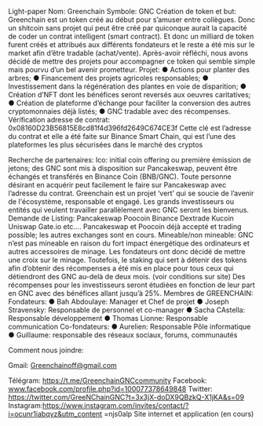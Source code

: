 Light-paper
Nom: Greenchain
Symbole: GNC
Création de token et but:
Greenchain est un token créé au début pour s’amuser entre collègues. Donc un
shitcoin sans projet qui peut être créé par quiconque aurait la capacité de coder un
contrat intelligent (smart contract).
Et donc un milliard de token furent créés et attribués aux différents fondateurs et le
reste a été mis sur le market afin d’être tradable (achat/vente). Après-avoir réfléchi,
nous avons décidé de mettre des projets pour accompagner ce token qui semble simple
mais pourvu d’un bel avenir prometteur.
Projet:
● Actions pour planter des arbres;
● Financement des projets agricoles responsables;
● Investissement dans la régénération des plantes en voie de disparition;
● Création d’NFT dont les bénéfices seront reversés aux oeuvres caritatives;
● Création de plateforme d’échange pour faciliter la conversion des autres
cryptomonnaies déjà listés;
● GNC tradable avec des récompenses.
Vérification adresse de contrat:
0x08160D23B56815E8cd81f4d396fd2649C674CE3f
Cette clé est l’adresse du contrat et elle a été faite sur Binance Smart Chain, qui est
l’une des plateformes les plus sécurisées dans le marché des cryptos




Recherche de partenaires:
Ico: initial coin offering ou première émission de jetons; des GNC sont mis à
disposition sur Pancakeswap, peuvent être échangés et transférés en Binance Coin
(BNB/GNC). Toute personne désirant en acquérir peut facilement le faire sur
Pancakeswap avec l’adresse du contrat.
Greenchain est un projet ‘vert’ qui se soucie de l’avenir de l'écosystème, responsable
et engagé.
Les grands investisseurs ou entités qui veulent travailler parallèlement avec GNC
seront les bienvenus.
Demande de Listing:
Pancakeswap Poocoin Binance
Dextrade Kucoin Uniswap
Gate.io etc….
Pancakeswap et Poocoin déjà accepté et trading possible; les autres exchanges sont en
cours.
Mineable/non mineable:
GNC n’est pas mineable en raison du fort impact énergétique des ordinateurs et autres
accessoires de minage. Les fondateurs ont donc décidé de mettre une croix sur le
minage.
Toutefois, le staking qui sert à détenir des tokens afin d’obtenir des récompenses a été
mis en place pour tous ceux qui détiendront des GNC au-delà de deux mois. (voir
conditions sur site)
Des récompenses pour les investisseurs seront étudiées en fonction de leur part en
GNC avec des bénéfices allant jusqu’à 25%.
Membres de GREENCHAIN:
Fondateurs:
● Bah Abdoulaye: Manager et Chef de projet
● Joseph Stravensky: Responsable de personnel et co-manager
● Sacha CAstella: Responsable développement
● Thomas Lionne: Responsable communication
Co-fondateurs:
● Aurelien: Responsable Pôle informatique
● Guillaume: responsable des réseaux sociaux, forums, communautés


Comment nous joindre:

Gmail: Greenchainoff@gmail.com

Télégram: https://t.me/GreenchainGNCcommunity
Facebook: www.facebook.com/profile.php?id=100077378649848
Twitter: https://twitter.com/GreeNChainGNC?t=3x3jX-doDX9QBzkQ-X1jKA&s=09
Instagram:https://www.instagram.com/invites/contact/?i=ocunr1iabqyz&utm_content
=njs0alp
Site internet et application (en cours)
